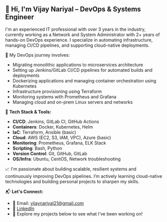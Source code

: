 ## 👋 Hi, I'm Vijay Nariyal – DevOps & Systems Engineer

I'm an experienced IT professional with over 3 years in the industry, currently working as a Network and System Administrator with 2+ years of hands-on DevOps experience. I specialize in automating infrastructure, managing CI/CD pipelines, and supporting cloud-native deployments.

🚀 My DevOps journey involves:
- Migrating monolithic applications to microservices architecture
- Setting up Jenkins/GitLab CI/CD pipelines for automated builds and deployments
- Dockerizing applications and managing container orchestration using Kubernetes
- Infrastructure provisioning using Terraform
- Monitoring systems with Prometheus and Grafana
- Managing cloud and on-prem Linux servers and networks

🔧 **Tech Stack & Tools:**
- **CI/CD**: Jenkins, GitLab CI, GitHub Actions
- **Containers**: Docker, Kubernetes, Helm
- **IaC**: Terraform, Ansible (basic)
- **Cloud**: AWS (EC2, S3, IAM, VPC), Azure (basic)
- **Monitoring**: Prometheus, Grafana, ELK Stack
- **Scripting**: Bash, Python
- **Version Control**: Git, GitHub, GitLab
- **OS/Infra**: Ubuntu, CentOS, Network troubleshooting

📈 I'm passionate about building scalable, resilient systems and continuously improving DevOps pipelines. I’m actively learning cloud-native technologies and building personal projects to sharpen my skills.

📬 **Let's Connect:**
- 📧 Email: vijaynariyal21@gmail.com
- 🔗 [LinkedIn](https://www.linkedin.com/in/vijay-nariyal-4a4719171)
- 🧰 Explore my projects below to see what I’ve been working on!


<!---
VijayNariyal/VijayNariyal is a ✨ special ✨ repository because its `README.md` (this file) appears on your GitHub profile.
You can click the Preview link to take a look at your changes.
--->
